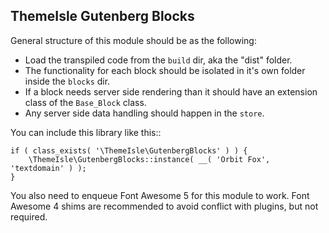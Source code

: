 ThemeIsle Gutenberg Blocks
--------------------------

General structure of this module should be as the following:

* Load the transpiled code from the `build` dir, aka the "dist" folder.
* The functionality for each block should be isolated in it's own folder inside the `blocks` dir.
* If a block needs server side rendering than it should have an extension class of the `Base_Block` class.
* Any server side data handling should happen in the `store`.

You can include this library like this::

```
if ( class_exists( '\ThemeIsle\GutenbergBlocks' ) ) {
	\ThemeIsle\GutenbergBlocks::instance( __( 'Orbit Fox', 'textdomain' ) );
}
```

You also need to enqueue Font Awesome 5 for this module to work. Font Awesome 4 shims are recommended to avoid conflict with plugins, but not required.
